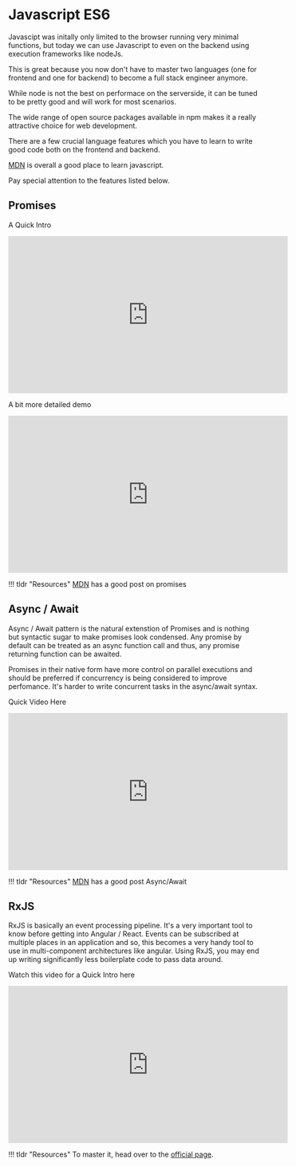 # Javascript ES6

Javascipt was initally only limited to the browser running very minimal functions, but today we can use Javascript to even on the backend using execution frameworks like nodeJs.

This is great because you now don't have to master two languages (one for frontend and one for backend) to become a full stack engineer anymore.

While node is not the best on performace on the serverside, it can be tuned to be pretty good and will work for most scenarios.

The wide range of open source packages available in npm makes it a really attractive choice for web development.

There are a few crucial language features which you have to learn to write good code both on the frontend and backend.

<a href="https://developer.mozilla.org/en-US/docs/Learn/Getting_started_with_the_web/JavaScript_basics">MDN</a> is overall a good place to learn javascript.

Pay special attention to the features listed below.

## Promises
A Quick Intro

<iframe width="560" height="315" src="https://www.youtube.com/embed/RvYYCGs45L4" title="YouTube video player" frameborder="0" allow="accelerometer; autoplay; clipboard-write; encrypted-media; gyroscope; picture-in-picture" allowfullscreen></iframe>

A bit more detailed demo

<iframe width="560" height="315" src="https://www.youtube.com/embed/PoRJizFvM7s" title="YouTube video player" frameborder="0" allow="accelerometer; autoplay; clipboard-write; encrypted-media; gyroscope; picture-in-picture" allowfullscreen></iframe>


!!! tldr "Resources"
    <a href="https://developer.mozilla.org/en-US/docs/Web/JavaScript/Reference/Global_Objects/Promise">MDN</a> has a good post on promises


## Async / Await
Async / Await pattern is the natural extenstion of Promises and is nothing but syntactic sugar to make promises look condensed.
Any promise by default can be treated as an async function call and thus, any promise returning function can be awaited.

Promises in their native form have more control on parallel executions and should be preferred if concurrency is being considered to improve perfomance. It's harder to write concurrent tasks in the async/await syntax.

Quick Video Here

<iframe width="560" height="315" src="https://www.youtube.com/embed/vn3tm0quoqE" title="YouTube video player" frameborder="0" allow="accelerometer; autoplay; clipboard-write; encrypted-media; gyroscope; picture-in-picture" allowfullscreen></iframe>

!!! tldr "Resources"
    <a href="https://developer.mozilla.org/en-US/docs/Web/JavaScript/Reference/Statements/async_function">MDN</a> has a good post Async/Await

## RxJS
RxJS is basically an event processing pipeline. It's a very important tool to know before getting into Angular / React.
Events can be subscribed at multiple places in an application and so, this becomes a very handy tool to use in multi-component architectures like angular. Using RxJS, you may end up writing significantly less boilerplate code to pass data around.

Watch this video for a Quick Intro here

<iframe width="560" height="315" src="https://www.youtube.com/embed/PhggNGsSQyg" title="YouTube video player" frameborder="0" allow="accelerometer; autoplay; clipboard-write; encrypted-media; gyroscope; picture-in-picture" allowfullscreen></iframe>

!!! tldr "Resources"
    To master it, head over to the <a href="https://rxjs.dev/guide/overview">official page</a>.

